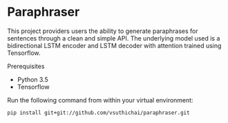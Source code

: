 # Paraphraser 

This project providers users the ability to generate paraphrases for sentences through a clean and simple API. The underlying model used is a bidirectional LSTM encoder and LSTM decoder with attention trained using Tensorflow.

Prerequisites

* Python 3.5
* Tensorflow

Run the following command from within your virtual environment:
```
pip install git+git://github.com/vsuthichai/paraphraser.git
```



